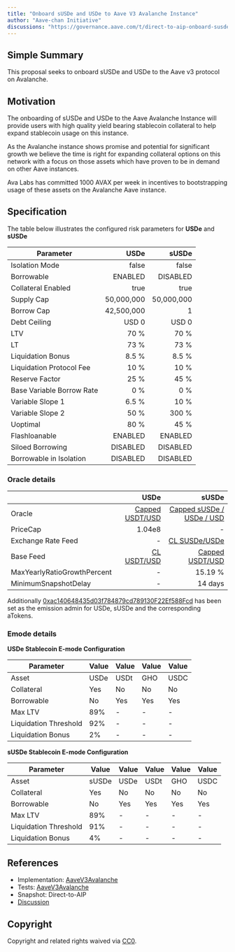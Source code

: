 ```yaml
---
title: "Onboard sUSDe and USDe to Aave V3 Avalanche Instance"
author: "Aave-chan Initiative"
discussions: "https://governance.aave.com/t/direct-to-aip-onboard-susde-and-usde-to-aave-v3-avalanche-instance/23081"
---
```


## Simple Summary

This proposal seeks to onboard sUSDe and USDe to the Aave v3 protocol on Avalanche.

## Motivation

The onboarding of sUSDe and USDe to the Aave Avalanche Instance will provide users with high quality yield bearing stablecoin collateral to help expand stablecoin usage on this instance.

As the Avalanche instance shows promise and potential for significant growth we believe the time is right for expanding collateral options on this network with a focus on those assets which have proven to be in demand on other Aave instances.

Ava Labs has committed 1000 AVAX per week in incentives to bootstrapping usage of these assets on the Avalanche Aave instance.

## Specification

The table below illustrates the configured risk parameters for **USDe** and **sUSDe**

| Parameter                 |       USDe |      sUSDe |
| ------------------------- | ---------: | ---------: |
| Isolation Mode            |      false |      false |
| Borrowable                |    ENABLED |   DISABLED |
| Collateral Enabled        |       true |       true |
| Supply Cap                | 50,000,000 | 50,000,000 |
| Borrow Cap                | 42,500,000 |          1 |
| Debt Ceiling              |      USD 0 |      USD 0 |
| LTV                       |       70 % |       70 % |
| LT                        |       73 % |       73 % |
| Liquidation Bonus         |      8.5 % |      8.5 % |
| Liquidation Protocol Fee  |       10 % |       10 % |
| Reserve Factor            |       25 % |       45 % |
| Base Variable Borrow Rate |        0 % |        0 % |
| Variable Slope 1          |      6.5 % |       10 % |
| Variable Slope 2          |       50 % |      300 % |
| Uoptimal                  |       80 % |       45 % |
| Flashloanable             |    ENABLED |    ENABLED |
| Siloed Borrowing          |   DISABLED |   DISABLED |
| Borrowable in Isolation   |   DISABLED |   DISABLED |

### Oracle details

|                             |                                                                                       USDe |                                                                                                sUSDe |
| --------------------------- | -----------------------------------------------------------------------------------------: | ---------------------------------------------------------------------------------------------------: |
| Oracle                      | [Capped USDT/USD](https://snowtrace.io/address/0x5b7810a910B4a878AaA4800a824E5E5796838009) | [Capped sUSDe / USDe / USD](https://snowtrace.io/address/0x8Fb2db0A3b25db76B9BE2013751F8390ea8E5f0A) |
| PriceCap                    |                                                                                     1.04e8 |                                                                                                    - |
| Exchange Rate Feed          |                                                                                          - |             [CL SUSDe/USDe](https://snowtrace.io/address/0xb7441BBD0298aaeF4f2BbD40E8025Cf59cA6E8D5) |
| Base Feed                   |     [CL USDT/USD](https://snowtrace.io/address/0xEBE676ee90Fe1112671f19b6B7459bC678B67e8a) |           [Capped USDT/USD](https://snowtrace.io/address/0x5b7810a910B4a878AaA4800a824E5E5796838009) |
| MaxYearlyRatioGrowthPercent |                                                                                          - |                                                                                              15.19 % |
| MinimumSnapshotDelay        |                                                                                          - |                                                                                              14 days |

Additionally [0xac140648435d03f784879cd789130F22Ef588Fcd](https://snowscan.xyz/address/0xac140648435d03f784879cd789130F22Ef588Fcd) has been set as the emission admin for USDe, sUSDe and the corresponding aTokens.

### Emode details

**USDe Stablecoin E-mode Configuration**

| **Parameter**         | **Value** | **Value** | **Value** | **Value** |
| --------------------- | --------- | --------- | --------- | --------- |
| Asset                 | USDe      | USDt      | GHO       | USDC      |
| Collateral            | Yes       | No        | No        | No        |
| Borrowable            | No        | Yes       | Yes       | Yes       |
| Max LTV               | 89%       | -         | -         | -         |
| Liquidation Threshold | 92%       | -         | -         | -         |
| Liquidation Bonus     | 2%        | -         | -         | -         |

**sUSDe Stablecoin E-mode Configuration**

| **Parameter**         | **Value** | **Value** | **Value** | **Value** | **Value** |
| --------------------- | --------- | --------- | --------- | --------- | --------- |
| Asset                 | sUSDe     | USDe      | USDt      | GHO       | USDC      |
| Collateral            | Yes       | No        | No        | No        | No        |
| Borrowable            | No        | Yes       | Yes       | Yes       | Yes       |
| Max LTV               | 89%       | -         | -         | -         | -         |
| Liquidation Threshold | 91%       | -         | -         | -         | -         |
| Liquidation Bonus     | 4%        | -         | -         | -         | -         |

## References

- Implementation: [AaveV3Avalanche](https://github.com/bgd-labs/aave-proposals-v3/blob/main/src/20251013_AaveV3Avalanche_OnboardSUSDeAndUSDeToAaveV3AvalancheInstance/AaveV3Avalanche_OnboardSUSDeAndUSDeToAaveV3AvalancheInstance_20251013.sol)
- Tests: [AaveV3Avalanche](https://github.com/bgd-labs/aave-proposals-v3/blob/main/src/20251013_AaveV3Avalanche_OnboardSUSDeAndUSDeToAaveV3AvalancheInstance/AaveV3Avalanche_OnboardSUSDeAndUSDeToAaveV3AvalancheInstance_20251013.t.sol)
- Snapshot: Direct-to-AIP
- [Discussion](https://governance.aave.com/t/direct-to-aip-onboard-susde-and-usde-to-aave-v3-avalanche-instance/23081)

## Copyright

Copyright and related rights waived via [CC0](https://creativecommons.org/publicdomain/zero/1.0/).

